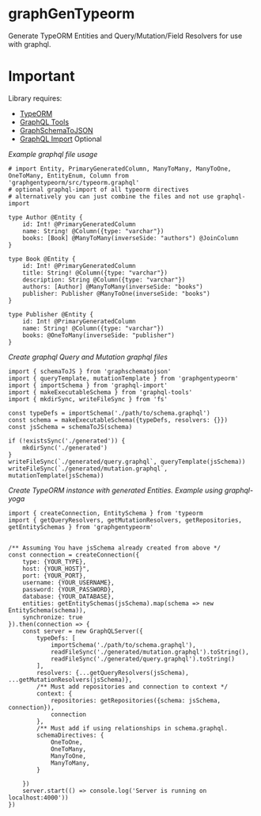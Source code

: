 # graphGenTypeorm
Generate TypeORM Entities and Query/Mutation/Field Resolvers for use with graphql.

# Important
Library requires:
+ [TypeORM](https://github.com/typeorm/typeorm)
+ [GraphQL Tools](https://github.com/apollographql/graphql-tools)
+ [GraphSchemaToJSON](https://github.com/jjwtay/graphSchemaToJson)
+ [GraphQL Import](https://github.com/prismagraphql/graphql-import) Optional



*Example graphql file usage*

    # import Entity, PrimaryGeneratedColumn, ManyToMany, ManyToOne, OneToMany, EntityEnum, Column from 'graphgentypeorm/src/typeorm.graphql'
    # optional graphql-import of all typeorm directives
    # alternatively you can just combine the files and not use graphql-import

    type Author @Entity {
        id: Int! @PrimaryGeneratedColumn
        name: String! @Column({type: "varchar"})
        books: [Book] @ManyToMany(inverseSide: "authors") @JoinColumn
    }

    type Book @Entity {
        id: Int! @PrimaryGeneratedColumn
        title: String! @Column({type: "varchar"})
        description: String @Column({type: "varchar"})
        authors: [Author] @ManyToMany(inverseSide: "books")
        publisher: Publisher @ManyToOne(inverseSide: "books")
    }

    type Publisher @Entity {
        id: Int! @PrimaryGeneratedColumn
        name: String! @Column({type: "varchar"})
        books: @OneToMany(inverseSide: "publisher")
    }

*Create graphql Query and Mutation graphql files*

    import { schemaToJS } from 'graphschematojson'
    import { queryTemplate, mutationTemplate } from 'graphgentypeorm'
    import { importSchema } from 'graphql-import'
    import { makeExecutableSchema } from 'graphql-tools'
    import { mkdirSync, writeFileSync } from 'fs'

    const typeDefs = importSchema('./path/to/schema.graphql')
    const schema = makeExecutableSchema({typeDefs, resolvers: {}})
    const jsSchema = schemaToJS(schema)

    if (!existsSync('./generated')) {
        mkdirSync('./generated')
    }
    writeFileSync(`./generated/query.graphql`, queryTemplate(jsSchema))
    writeFileSync(`./generated/mutation.graphql`, mutationTemplate(jsSchema))

*Create TypeORM instance with generated Entities. Example using graphql-yoga*

    import { createConnection, EntitySchema } from 'typeorm
    import { getQueryResolvers, getMutationResolvers, getRepositories,  getEntitySchemas } from 'graphgentypeorm'


    /** Assuming You have jsSchema already created from above */
    const connection = createConnection({
        type: {YOUR_TYPE},
        host: {YOUR_HOST}",
        port: {YOUR_PORT},
        username: {YOUR_USERNAME},
        password: {YOUR_PASSWORD},
        database: {YOUR_DATABASE},
        entities: getEntitySchemas(jsSchema).map(schema => new EntitySchema(schema)),
        synchronize: true
    }).then(connection => {
        const server = new GraphQLServer({
            typeDefs: [
                importSchema('./path/to/schema.graphql'),
                readFileSync('./generated/mutation.graphql').toString(),
                readFileSync('./generated/query.graphql').toString()
            ],
            resolvers: {...getQueryResolvers(jsSchema), ...getMutationResolvers(jsSchema)},
            /** Must add repositories and connection to context */
            context: {
                repositories: getRepositories({schema: jsSchema, connection}),
                connection
            },
            /** Must add if using relationships in schema.graphql.
            schemaDirectives: {
                OneToOne,
                OneToMany,
                ManyToOne,
                ManyToMany,
            }

        })
        server.start(() => console.log('Server is running on localhost:4000'))
    })
